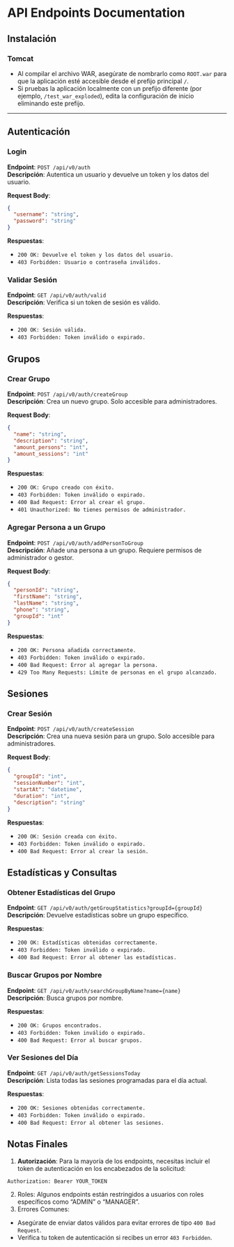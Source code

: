 # API Endpoints Documentation

## Instalación

### Tomcat
- Al compilar el archivo WAR, asegúrate de nombrarlo como `ROOT.war` para que la aplicación esté accesible desde el prefijo principal `/`.
- Si pruebas la aplicación localmente con un prefijo diferente (por ejemplo, `/test_war_exploded`), edita la configuración de inicio eliminando este prefijo.

---

## Autenticación

### Login
**Endpoint**: `POST /api/v0/auth`  
**Descripción**: Autentica un usuario y devuelve un token y los datos del usuario.

**Request Body**:
```json
{
  "username": "string",
  "password": "string"
}
```
**Respuestas**:
- `200 OK: Devuelve el token y los datos del usuario.`
- `403 Forbidden: Usuario o contraseña inválidos.`

### Validar Sesión
**Endpoint**: `GET /api/v0/auth/valid`  
**Descripción**: Verifica si un token de sesión es válido.  

**Respuestas**:
- `200 OK: Sesión válida.`
- `403 Forbidden: Token inválido o expirado.`

## Grupos

### Crear Grupo
**Endpoint**: `POST /api/v0/auth/createGroup`  
**Descripción**: Crea un nuevo grupo. Solo accesible para administradores.  

**Request Body**:
```json
{
  "name": "string",
  "description": "string",
  "amount_persons": "int",
  "amount_sessions": "int"
}
```

**Respuestas**:
- `200 OK: Grupo creado con éxito.`
- `403 Forbidden: Token inválido o expirado.`
- `400 Bad Request: Error al crear el grupo.`
- `401 Unauthorized: No tienes permisos de administrador.`

### Agregar Persona a un Grupo
**Endpoint**: `POST /api/v0/auth/addPersonToGroup`  
**Descripción**: Añade una persona a un grupo. Requiere permisos de administrador o gestor.

**Request Body**:
```json
{
  "personId": "string",
  "firstName": "string",
  "lastName": "string",
  "phone": "string",
  "groupId": "int"
}
```

**Respuestas**:
- `200 OK: Persona añadida correctamente.`
- `403 Forbidden: Token inválido o expirado.`
- `400 Bad Request: Error al agregar la persona.`
- `429 Too Many Requests: Límite de personas en el grupo alcanzado.`

## Sesiones

### Crear Sesión
**Endpoint**: `POST /api/v0/auth/createSession`  
**Descripción**: Crea una nueva sesión para un grupo. Solo accesible para administradores.

**Request Body**:
```json
{
  "groupId": "int",
  "sessionNumber": "int",
  "startAt": "datetime",
  "duration": "int",
  "description": "string"
}
```

**Respuestas**:
- `200 OK: Sesión creada con éxito.`
- `403 Forbidden: Token inválido o expirado.`
- `400 Bad Request: Error al crear la sesión.`

## Estadísticas y Consultas

### Obtener Estadísticas del Grupo
**Endpoint**: `GET /api/v0/auth/getGroupStatistics?groupId={groupId}`  
**Descripción**: Devuelve estadísticas sobre un grupo específico.

**Respuestas**:
- `200 OK: Estadísticas obtenidas correctamente.`
- `403 Forbidden: Token inválido o expirado.`
- `400 Bad Request: Error al obtener las estadísticas.`

### Buscar Grupos por Nombre
**Endpoint**: `GET /api/v0/auth/searchGroupByName?name={name}`  
**Descripción**: Busca grupos por nombre.

**Respuestas**:
- `200 OK: Grupos encontrados.`
- `403 Forbidden: Token inválido o expirado.`
- `400 Bad Request: Error al buscar grupos.`

### Ver Sesiones del Día
**Endpoint**: `GET /api/v0/auth/getSessionsToday`  
**Descripción**: Lista todas las sesiones programadas para el día actual.

**Respuestas**:
- `200 OK: Sesiones obtenidas correctamente.`
- `403 Forbidden: Token inválido o expirado.`
- `400 Bad Request: Error al obtener las sesiones.`

## Notas Finales
1.	**Autorización**: Para la mayoría de los endpoints, necesitas incluir el token de autenticación en los encabezados de la solicitud:

```http
Authorization: Bearer YOUR_TOKEN
```

2.	Roles: Algunos endpoints están restringidos a usuarios con roles específicos como “ADMIN” o “MANAGER”.
3.	Errores Comunes:
- Asegúrate de enviar datos válidos para evitar errores de tipo `400 Bad Request`.
- Verifica tu token de autenticación si recibes un error `403 Forbidden`.
